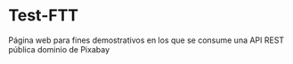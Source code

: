 # Test-FTT
Página web para fines demostrativos en los que se consume una API REST pública dominio de Pixabay
